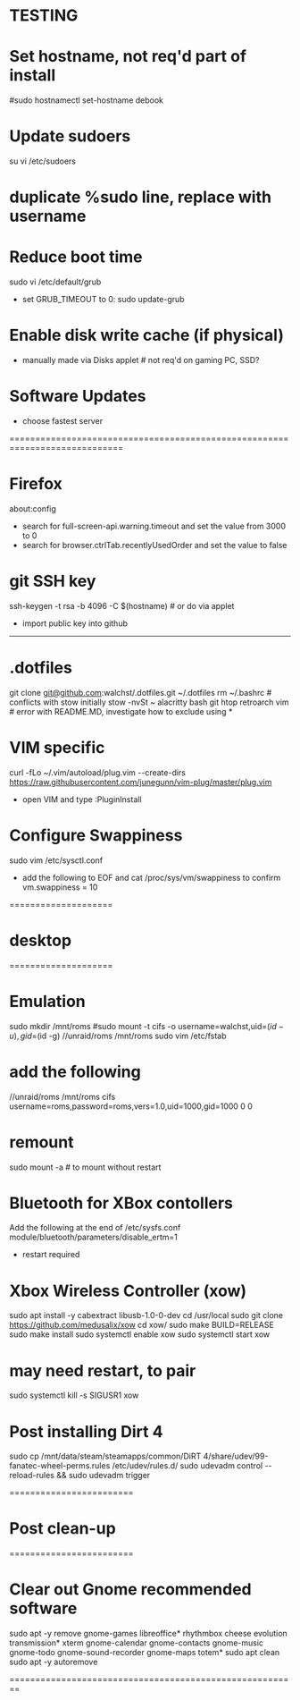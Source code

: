 # TESTING

# Set hostname, not req'd part of install
#sudo hostnamectl set-hostname debook

# Update sudoers
su
vi /etc/sudoers
# duplicate %sudo line, replace with username 

# Reduce boot time
sudo vi /etc/default/grub
 - set GRUB_TIMEOUT to 0:
sudo update-grub

# Enable disk write cache (if physical)
- manually made via Disks applet # not req'd on gaming PC, SSD?

# Software Updates 
 - choose fastest server
 
============================================================================

# Firefox
about:config
 - search for full-screen-api.warning.timeout and set the value from 3000 to 0
 - search for browser.ctrlTab.recentlyUsedOrder and set the value to false

# git SSH key
ssh-keygen -t rsa -b 4096 -C $(hostname) # or do via applet
 - import public key into github

---------------------------------------------------------------------------------

# .dotfiles
git clone git@github.com:walchst/.dotfiles.git ~/.dotfiles
rm ~/.bashrc # conflicts with stow initially
stow -nvSt ~ alacritty bash git htop retroarch vim # error with README.MD, investigate how to exclude using *

# VIM specific
curl -fLo ~/.vim/autoload/plug.vim --create-dirs \
    https://raw.githubusercontent.com/junegunn/vim-plug/master/plug.vim
 - open VIM and type :PluginInstall

# Configure Swappiness
sudo vim /etc/sysctl.conf
 - add the following to EOF and cat /proc/sys/vm/swappiness to confirm
vm.swappiness = 10

====================
# desktop
====================

# Emulation
sudo mkdir /mnt/roms
#sudo mount -t cifs -o username=walchst,uid=$(id -u),gid=$(id -g) //unraid/roms /mnt/roms
sudo vim /etc/fstab
# add the following
//unraid/roms /mnt/roms cifs username=roms,password=roms,vers=1.0,uid=1000,gid=1000 0 0
# remount
sudo mount -a # to mount without restart

# Bluetooth for XBox contollers
Add the following at the end of /etc/sysfs.conf
module/bluetooth/parameters/disable_ertm=1
 - restart required

# Xbox Wireless Controller (xow)
sudo apt install -y cabextract libusb-1.0-0-dev 
cd /usr/local
sudo git clone https://github.com/medusalix/xow
cd xow/
sudo make BUILD=RELEASE
sudo make install
sudo systemctl enable xow
sudo systemctl start xow
# may need restart, to pair
sudo systemctl kill -s SIGUSR1 xow

# Post installing Dirt 4
sudo cp /mnt/data/steam/steamapps/common/DiRT 4/share/udev/99-fanatec-wheel-perms.rules /etc/udev/rules.d/
sudo udevadm control --reload-rules && sudo udevadm trigger

========================
# Post clean-up
========================

# Clear out Gnome recommended software
sudo apt -y remove gnome-games libreoffice* rhythmbox cheese evolution transmission* xterm gnome-calendar gnome-contacts gnome-music gnome-todo gnome-sound-recorder gnome-maps totem*
sudo apt clean
sudo apt -y autoremove

========================================================
